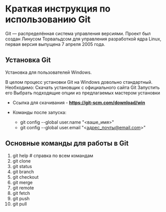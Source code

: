 # Краткая инструкция по использованию Git

Git — распределённая система управления версиями. Проект был создан Линусом Торвальдсом для управления разработкой ядра Linux, первая версия выпущена 7 апреля 2005 года.

## Установка Git

Установка для пользователей Windows.

В целом процесс установки Git на Windows довольно стандартный. Необходимо:
Скачать установщик с официального сайта Git
Запустить его
Выбрать подходящие опции из предлагаемых мастером установки
* Ссылка для скачивания - **https://git-scm.com/download/win**
* Команды после запуска:

    - git config --global user.name "<ваше_имя>"
    - git config --global user.email "<адрес_почты@email.com>"

## Основные команды для работы в Git
1. git help # справка по всем командам
2. git clone
3. git status
4. git branch
5. git checkout
6. git merge
7. git remote
8. git fetch
9. git push
10. git pull